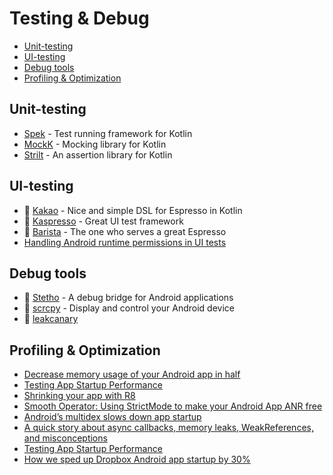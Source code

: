 # Testing & Debug
- [Unit-testing](#unit-testing)
- [UI-testing](#ui-testing)
- [Debug tools](#debug-tools)
- [Profiling & Optimization](#profiling--optimization)

## Unit-testing

- [Spek](https://www.spekframework.org/setup-android/) - Test running framework for Kotlin
- [MockK](https://mockk.io/) - Mocking library for Kotlin
- [Strilt](https://strikt.io/) - An assertion library for Kotlin

## UI-testing

- 💾 [Kakao](https://github.com/agoda-com/Kakao) - Nice and simple DSL for Espresso in Kotlin
- 💾 [Kaspresso](https://github.com/KasperskyLab/Kaspresso) - Great UI test framework
- 💾 [Barista](https://github.com/AdevintaSpain/Barista) - The one who serves a great Espresso
- [Handling Android runtime permissions in UI tests](https://medium.com/exploring-android/handling-android-runtime-permissions-in-ui-tests-981f9dc11a4e#.6rh2b1ipe)

## Debug tools

- 💾 [Stetho](https://github.com/facebookarchive/stetho) - A debug bridge for Android applications
- 💾 [scrcpy](https://github.com/Genymobile/scrcpy) - Display and control your Android device
- 💾 [leakcanary](https://github.com/square/leakcanary)

## Profiling & Optimization

- [Decrease memory usage of your Android app in half](https://proandroiddev.com/decrease-memory-usage-of-your-android-app-in-half-a65524d7380b)
- [Testing App Startup Performance](https://medium.com/androiddevelopers/testing-app-startup-performance-36169c27ee55)
- [Shrinking your app with R8](https://medium.com/androiddevelopers/shrinking-your-app-with-r8-909efac25de4)
- [Smooth Operator: Using StrictMode to make your Android App ANR free](https://riggaroo.dev/smooth-operator-using-strictmode-to-make-your-android-app-anr-free/)
- [Android’s multidex slows down app startup](https://medium.com/groupon-eng/android-s-multidex-slows-down-app-startup-d9f10b46770f#.jqwaiogk5)
- [A quick story about async callbacks, memory leaks, WeakReferences, and misconceptions](https://proandroiddev.com/a-quick-story-about-async-callbacks-memory-leaks-weakreferences-and-misconceptions-78003b3d6b26)
- [Testing App Startup Performance](https://medium.com/androiddevelopers/testing-app-startup-performance-36169c27ee55)
- [How we sped up Dropbox Android app startup by 30%](https://dropbox.tech/mobile/how-we-sped-up-dropbox-android-app-startup-by-30-)
